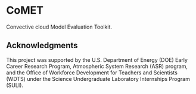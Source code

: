 # CoMET
Convective cloud Model Evaluation Toolkit.


## Acknowledgments
This project was supported by the U.S. Department of Energy (DOE) Early Career Research Program, Atmospheric System Research (ASR) program, 
and the Office of Workforce Development for Teachers and Scientists (WDTS) under the Science Undergraduate Laboratory Internships Program (SULI).
